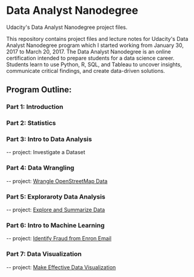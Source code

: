 # Data Analyst Nanodegree
Udacity's Data Analyst Nanodegree project files.

This repository contains project files and lecture notes for Udacity's Data Analyst Nanodegree program which I started working from January 30, 2017 to March 20, 2017. The Data Analyst Nanodegree is an online certification intended to prepare students for a data science career. Students learn to use Python, R, SQL, and Tableau to uncover insights, communicate critical findings, and create data-driven solutions.

## Program Outline:
### Part 1: Introduction
### Part 2: Statistics
### Part 3: Intro to Data Analysis
-- project: Investigate a Dataset
### Part 4: Data Wrangling
-- project: [Wrangle OpenStreetMap Data](https://github.com/wzding/Data_Analyst_Nanodegree/tree/master/OpenStreetMap)
### Part 5: Exploraroty Data Analysis
-- project: [Explore and Summarize Data](https://github.com/wzding/Data_Analyst_Nanodegree/tree/master/ChicagoTaxiTrips)
            
### Part 6: Intro to Machine Learning
-- project: [Identify Fraud from Enron Email](https://github.com/wzding/Data_Analyst_Nanodegree/tree/master/FraudDetection)
### Part 7: Data Visualization
-- project: [Make Effective Data Visualization](https://github.com/wzding/Data_Analyst_Nanodegree/tree/master/ChicagoTaxiTripsVisualization)
